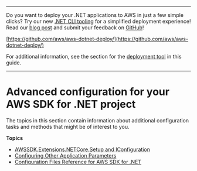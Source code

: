 --------

Do you want to deploy your \.NET applications to AWS in just a few simple clicks? Try our new [\.NET CLI tooling](https://www.nuget.org/packages/AWS.Deploy.Tools/) for a simplified deployment experience\! Read our [blog post](https://aws.amazon.com/blogs/developer/reimagining-the-aws-net-deployment-experience/) and submit your feedback on [GitHub](https://github.com/aws/aws-dotnet-deploy)\!

 [https://github.com/aws/aws-dotnet-deploy/](https://github.com/aws/aws-dotnet-deploy/)

For additional information, see the section for the [deployment tool](https://docs.aws.amazon.com/sdk-for-net/v3/developer-guide/deployment-tool.html) in this guide\.

--------

# Advanced configuration for your AWS SDK for \.NET project<a name="net-dg-advanced-config"></a>

The topics in this section contain information about additional configuration tasks and methods that might be of interest to you\.

**Topics**
+ [AWSSDK\.Extensions\.NETCore\.Setup and IConfiguration](net-dg-config-netcore.md)
+ [Configuring Other Application Parameters](net-dg-config-other.md)
+ [Configuration Files Reference for AWS SDK for \.NET](net-dg-config-ref.md)
